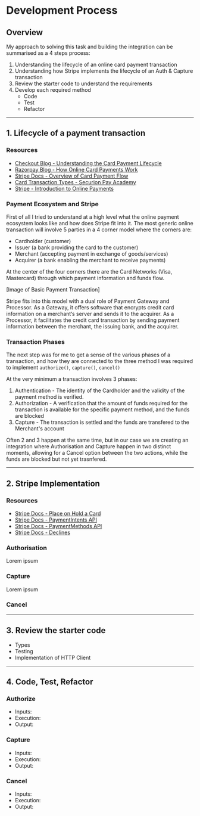 # Development Process #

## Overview ##

My approach to solving this task and building the integration can be summarised as a 4 steps process:
1. Understanding the lifecycle of an online card payment transaction 
2. Understanding how Stripe implements the lifecycle of an Auth & Capture transaction
3. Review the starter code to understand the requirements
4. Develop each required method
   * Code
   * Test
   * Refactor

---

## 1. Lifecycle of a payment transaction ##

### Resources ###
* [Checkout Blog - Understanding the Card Payment Lifecycle](https://www.checkout.com/blog/post/understanding-the-card-payment-lifecycle)
* [Razorpay Blog - How Online Card Payments Work](https://razorpay.com/blog/how-online-card-payments-work/)
* [Stripe Docs - Overview of Card Payment Flow](https://stripe.com/docs/payments/cards/overview)
* [Card Transaction Types - Securion Pay Academy](https://www.youtube.com/watch?v=YSvNmSC2d18&ab_channel=SecurionPay)
* [Stripe - Introduction to Online Payments](https://stripe.com/en-gr/guides/introduction-to-online-payments)

### Payment Ecosystem and Stripe ###

First of all I tried to understand at a high level what the online payment ecosystem looks like and how does Stripe fit into it. The most generic online transaction will involve 5 parties in a 4 corner model where the corners are:
* Cardholder (customer)
* Issuer (a bank providing the card to the customer)
* Merchant (accepting payment in exchange of goods/services)
* Acquirer (a bank enabling the merchant to receive payments)

At the center of the four corners there are the Card Networks (Visa, Mastercard) through which payment information and funds flow.

[Image of Basic Payment Transaction]

Stripe fits into this model with a dual role of Payment Gateway and Processor. As a Gateway, it offers software that encrypts credit card information on a merchant‘s server and sends it to the acquirer. As a Processor, it facilitates the credit card transaction by sending payment information between the merchant, the issuing bank, and the acquirer.

### Transaction Phases ###

The next step was for me to get a sense of the various phases of a transaction, and how they are connected to the three method I was required to implement `authorize()`, `capture()`, `cancel()`

At the very minimum a transaction involves 3 phases:
1. Authentication - The identity of the Cardholder and the validity of the payment method is verified.
2. Authorization - A verification that the amount of funds required for the transaction is available for the specific payment method, and the funds are blocked 
3. Capture - The transaction is settled and the funds are transfered to the Merchant's account

Often 2 and 3 happen at the same time, but in our case we are creating an integration where Authorisation and Capture happen in two distinct moments, allowing for a Cancel option between the two actions, while the funds are blocked but not yet trasnfered.

---

## 2. Stripe Implementation ##

### Resources ###
* [Stripe Docs - Place on Hold a Card](https://stripe.com/docs/payments/capture-later)
* [Stripe Docs - PaymentIntents API](https://stripe.com/docs/api/payment_intents)
* [Stripe Docs - PaymentMethods API](https://stripe.com/docs/api/payment_methods)
* [Stripe Docs - Declines](https://stripe.com/docs/declines)

### Authorisation ###

Lorem ipsum

### Capture ###

Lorem ipsum

### Cancel ###

---

## 3. Review the starter code ##

- Types
- Testing
- Implementation of HTTP Client

---

## 4. Code, Test, Refactor ##

### Authorize ###

* Inputs:
* Execution:
* Output:

### Capture ###

* Inputs:
* Execution:
* Output:

### Cancel ###

* Inputs:
* Execution:
* Output:
